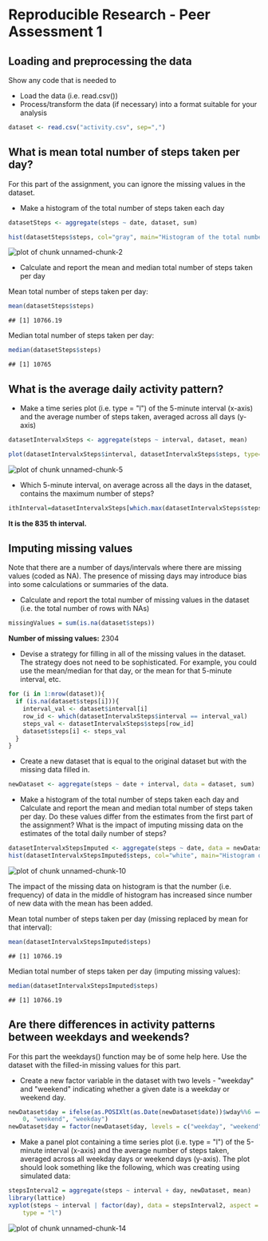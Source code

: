 Reproducible Research - Peer Assessment 1
========================================================

## Loading and preprocessing the data

Show any code that is needed to

- Load the data (i.e. read.csv())
- Process/transform the data (if necessary) into a format suitable for your analysis


```r
dataset <- read.csv("activity.csv", sep=",")
```
## What is mean total number of steps taken per day?

For this part of the assignment, you can ignore the missing values in the dataset.

- Make a histogram of the total number of steps taken each day

```r
datasetSteps <- aggregate(steps ~ date, dataset, sum)

hist(datasetSteps$steps, col="gray", main="Histogram of the total number of steps taken each day", xlab="Total steps taken each day")
```

![plot of chunk unnamed-chunk-2](figure/unnamed-chunk-2-1.png) 
- Calculate and report the mean and median total number of steps taken per day

Mean total number of steps taken per day:

```r
mean(datasetSteps$steps)
```

```
## [1] 10766.19
```
Median total number of steps taken per day:

```r
median(datasetSteps$steps)
```

```
## [1] 10765
```
## What is the average daily activity pattern?

- Make a time series plot (i.e. type = "l") of the 5-minute interval (x-axis) and the average number of steps taken, averaged across all days (y-axis)

```r
datasetIntervalxSteps <- aggregate(steps ~ interval, dataset, mean)

plot(datasetIntervalxSteps$interval, datasetIntervalxSteps$steps, type='l', col="red", main="Average number of steps averaged over all days", xlab="Interval (5-minute)", ylab="Average number of steps taken, averaged across all days")
```

![plot of chunk unnamed-chunk-5](figure/unnamed-chunk-5-1.png) 
- Which 5-minute interval, on average across all the days in the dataset, contains the maximum number of steps?

```r
ithInterval=datasetIntervalxSteps[which.max(datasetIntervalxSteps$steps), ]$interval
```
**It is the 835 th interval.**
## Imputing missing values

Note that there are a number of days/intervals where there are missing values (coded as NA). The presence of missing days may introduce bias into some calculations or summaries of the data.

- Calculate and report the total number of missing values in the dataset (i.e. the total number of rows with NAs)

```r
missingValues = sum(is.na(dataset$steps))
```
**Number of missing values:** 2304
- Devise a strategy for filling in all of the missing values in the dataset. The strategy does not need to be sophisticated. For example, you could use the mean/median for that day, or the mean for that 5-minute interval, etc.

```r
for (i in 1:nrow(dataset)){
  if (is.na(dataset$steps[i])){
    interval_val <- dataset$interval[i]
    row_id <- which(datasetIntervalxSteps$interval == interval_val)
    steps_val <- datasetIntervalxSteps$steps[row_id]
    dataset$steps[i] <- steps_val
  }
}
```
- Create a new dataset that is equal to the original dataset but with the missing data filled in.

```r
newDataset <- aggregate(steps ~ date + interval, data = dataset, sum)
```
- Make a histogram of the total number of steps taken each day and Calculate and report the mean and median total number of steps taken per day. Do these values differ from the estimates from the first part of the assignment? What is the impact of imputing missing data on the estimates of the total daily number of steps?

```r
datasetIntervalxStepsImputed <- aggregate(steps ~ date, data = newDataset, sum)
hist(datasetIntervalxStepsImputed$steps, col="white", main="Histogram of the total number of steps taken each day (Imputed)", xlab="Total steps taken each day")
```

![plot of chunk unnamed-chunk-10](figure/unnamed-chunk-10-1.png) 

The impact of the missing data on histogram is that the number (i.e. frequency) of data in the middle of histogram has increased since number of new data with the mean has been added.

Mean total number of steps taken per day (missing replaced by mean for that interval):

```r
mean(datasetIntervalxStepsImputed$steps)
```

```
## [1] 10766.19
```
Median total number of steps taken per day (imputing missing values):

```r
median(datasetIntervalxStepsImputed$steps)
```

```
## [1] 10766.19
```
## Are there differences in activity patterns between weekdays and weekends?

For this part the weekdays() function may be of some help here. Use the dataset with the filled-in missing values for this part.

- Create a new factor variable in the dataset with two levels - "weekday" and "weekend" indicating whether a given date is a weekday or weekend day.

```r
newDataset$day = ifelse(as.POSIXlt(as.Date(newDataset$date))$wday%%6 == 
    0, "weekend", "weekday")
newDataset$day = factor(newDataset$day, levels = c("weekday", "weekend"))
```
- Make a panel plot containing a time series plot (i.e. type = "l") of the 5-minute interval (x-axis) and the average number of steps taken, averaged across all weekday days or weekend days (y-axis). The plot should look something like the following, which was creating using simulated data:

```r
stepsInterval2 = aggregate(steps ~ interval + day, newDataset, mean)
library(lattice)
xyplot(steps ~ interval | factor(day), data = stepsInterval2, aspect = 1/2, 
    type = "l")
```

![plot of chunk unnamed-chunk-14](figure/unnamed-chunk-14-1.png) 
